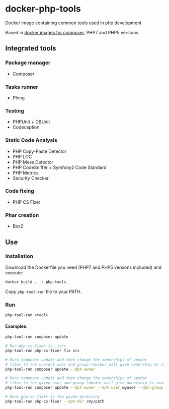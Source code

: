 # docker-php-tools
Docker image containing common tools used in php development

Based in [docker images for composer](https://github.com/RobLoach/docker-composer), PHP7 and PHP5 versions.

## Integrated tools

### Package manager

* Composer

### Tasks runner

* Phing

### Testing

* PHPUnit + DBUnit
* Codeception

### Static Code Analysis

* PHP Copy-Paste Detector
* PHP LOC
* PHP Mess Detector
* PHP CodeSniffer + Symfony2 Code Standard
* PHP Metrics
* Security Checker

### Code fixing

* PHP CS Fixer

### Phar creation

* Box2

## Use

### Installation

Download the Dockerfile you need (PHP7 and PHP5 versions included) and execute:
```bash
docker build . -t php-tools
```
Copy `php-tool-run` file to your PATH.

### Run

`php-tool-run <tool>`

#### Examples:

```bash
php-tool-run composer update
```

```bash
# Run php-cs-fixer in ./src
php-tool-run php-cs-fixer fix src
```

```bash
# Runs composer update and then change the ownerships of vendor
# files to the current user and group (docker will give ownership to root)
php-tool-run composer update --dpt-owner
```

```bash
# Runs composer update and then change the ownerships of vendor
# files to the given user and group (docker will give ownership to root)
php-tool-run composer update --dpt-owner --dpt-user myuser --dpt-group mygroup
```

```bash
# Runs php-cs-fixer in the given directory
php-tool-run php-cs-fixer --dpt-dir /my/path
```

